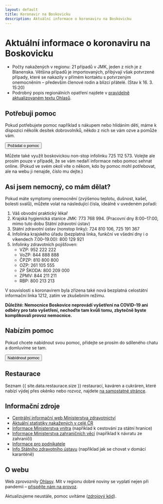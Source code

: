 ```yaml
---
layout: default
title: Koronavir na Boskovicku
description: Aktuální informace o koronaviru na Boskovicku
---
```


# Aktuální informace o koronaviru na Boskovicku

- Počty nakažených v regionu: 21 případů v JMK, jeden z nich je z Blanenska. Většina případů je importovaných, přibývají však potvrzené případy, které se nakazily v přímém kontaktu s potvrzeným onemocněním – především členové rodin a blízcí přátelé. (Stav k 16. 3. 15:20)
- Podrobný popis regionálních opatření najdete v [pravidelně aktualizovaném textu Ohlasů](https://ohlasy.info/clanky/2020/03/koronavirus-opatreni.html).

## Potřebuji pomoc

Pokud potřebujete pomoc například s nákupem nebo hlídáním dětí, máme k dispozici několik desítek dobrovolníků, někdo z nich se vám ozve a pomůže vám.

<form action="poptavka.html">
    <input type="submit" value="Požádat o pomoc" />
</form>

Můžete také využít boskovickou non-stop infolinku 725 112 573. Volejte ale prosím pouze v případě, že se vám nedaří
informace nebo pomoc sehnat online. (Pokud ve svém okolí víte o někom, kdo by pomoc mohl potřebovat, ale na webu ji nenajde, číslo mu dejte.)

## Asi jsem nemocný, co mám dělat?

Pokud máte symptomy onemocnění (zvýšenou teplotu, dušnost, kašel, bolesti svalů), můžete volat na následující čísla, ideálně v uvedeném pořadí:

1. Váš obvodní praktický lékař
2. Krajská hygienická stanice JMK: 773 768 994. (Pracovní dny 8:00–17:00, mimo tuto dobu Státní zdravotní ústav)
3. Státní zdravotní ústav (nonstop linky): 724 810 106, 725 191 367
4. Infolinka krajského úřadu (bezplatná linka, funkční ve všední dny i o víkendech 7.00–19.00): 800 129 921
5. Infolinky zdravotních pojišťoven:
   - VZP: 952 222 222
   - VoZP: 844 888 888
   - ČPZP: 810 800 800
   - OZP: 261 105 555
   - ZP ŠKODA: 800 209 000
   - ZPMV: 844 211 211
   - RBP: 800 213 213

V souvislosti s koronavirem byla zřízena také nová bezplatná celostátní informační linka 1212, zatím ve zkušebním režimu.

**Důležité: Nemocnice Boskovice neprovádí vyšetření na COVID–19 ani odběry pro tato vyšetření,
nechoďte tam kvůli tomu, zbytečně byste komplikovali provoz nemocnice.**

## Nabízím pomoc

Pokud chcete nabídnout svou pomoc, přidejte se prosím do sdíleného chatu a domluvíme se tam.

<form action="https://bit.ly/koronabce">
    <input type="submit" value="Nabídnout pomoc" />
</form>

## Restaurace

Seznam {{ site.data.restaurace.size }} restaurací, kaváren a cukráren, které nabízí výdej přes okénko nebo rozvoz,
najdete [na samostatné stránce](restaurace.html).

## Informační zdroje

- [Centrální informační web Ministerstva zdravotnictví](https://koronavirus.mzcr.cz/)
- [Aktuální statistiky nakažených v celé ČR](https://onemocneni-aktualne.mzcr.cz/covid-19)
- [Informace Ministerstva vnitra](https://www.mvcr.cz/clanek/coronavirus-informace-mv.aspx) (například k cestování za státní hranice)
- [Informace Ministerstva zahraničních věcí](https://www.mzv.cz/jnp/cz/cestujeme/aktualni_doporuceni_a_varovani/vyhlaseni_nouzoveho_stavu.html) (například k návratu ze zahraničí)
- [Informace pro podnikatele](https://www.businessinfo.cz/clanky/odpovedi-na-nejcastejsi-dotazy-podnikatelu-ohledne-aktualnich-opatreni-proti-sireni-koronaviru/)
- [Info Státního zdravotního ústavu](http://www.szu.cz/tema/prevence/rady-a-doporuceni-pro-domaci-karantenu) (například jak se chovat v domácí karanténě)

## O webu

Web zprovoznily [Ohlasy](https://ohlasy.info). Mít v regionu dobré noviny se vyplatí nejen při pandemii – [přispějte nám na provoz](https://www.darujme.cz/projekt/1202392).

Aktualizujeme neustále, pomoc uvítáme ([zdrojový kód](https://github.com/Ohlasy/koronavirus)).
